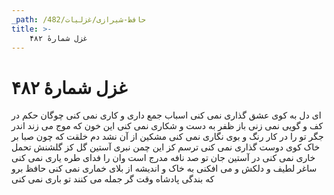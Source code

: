 ```yaml
---
_path: /حافظ-شیرازی/غزلیات/482
title: >-
    غزل شمارهٔ ۴۸۲
---
```

# غزل شمارهٔ ۴۸۲

ای دل به کوی عشق گذاری نمی کنی
اسباب جمع داری و کاری نمی کنی
چوگان حکم در کف و گویی نمی زنی
باز ظفر به دست و شکاری نمی کنی
این خون که موج می زند اندر جگر تو را
در کار رنگ و بوی نگاری نمی کنی
مشکین از آن نشد دم خلقت که چون صبا
بر خاک کوی دوست گذاری نمی کنی
ترسم کز این چمن نبری آستین گل
کز گلشنش تحمل خاری نمی کنی
در آستین جان تو صد نافه مدرج است
وان را فدای طره یاری نمی کنی
ساغر لطیف و دلکش و می افکنی به خاک
و اندیشه از بلای خماری نمی کنی
حافظ برو که بندگی پادشاه وقت
گر جمله می کنند تو باری نمی کنی
